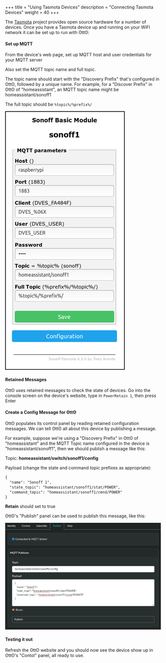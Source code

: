 +++
title = "Using Tasmota Devices"
description = "Connecting Tasmota Devices"
weight = 40
+++

The [Tasmota](https://github.com/arendst/Sonoff-Tasmota/wiki) project provides open source hardware for a number of devices. Once you have a Tasmota device up and running on your WiFI network it can be set up to run with ʘttʘ:

#### Set up MQTT

From the device's web page, set up MQTT host and user credentials for your MQTT server

Also set the MQTT topic name and full topic.

The topic name should start with the "Discovery Prefix" that's configured in ʘttʘ, followed by a unique name. For example, for a "Discover Prefix" in ʘttʘ of "homeassistant", an MQTT topic name might be homeassistant/sonoff1

The full topic should be `%topic%/%prefix%/`

![screenshot](tasmota-screenshot.png)


#### Retained Messages

ʘttʘ uses retained messages to check the state of devices. Go into the console screen on the device's website, type in `PowerRetain 1`, then press Enter


#### Create a Config Message for ʘttʘ

ʘttʘ populates its control panel by reading retained configuration messages. We can tell ʘttʘ all about this device by publishing a message.

For example, suppose we're using a "Discovery Prefix" in ʘttʘ of "homeassistant" and the MQTT Topic name configured in the device is "homeassistant/sonoff1", then we should publish a message like this:


Topic: __homeassistant/switch/sonoff1/config__

Payload (change the state and command topic prefixes as appropriate):

```
{  
  "name": "Sonoff 1",
  "state_topic": "homeassistant/sonoff1/stat/POWER",
  "command_topic": "homeassistant/sonoff1/cmnd/POWER"
}
```
__Retain__ should set to true


ʘttʘ's "Publish" panel can be used to publish this message, like this:

![screenshot](tasmota-otto-config.png)


#### Testing it out

Refresh the ʘttʘ website and you should now see the device show up in ʘttʘ's "Contol" panel, all ready to use.
